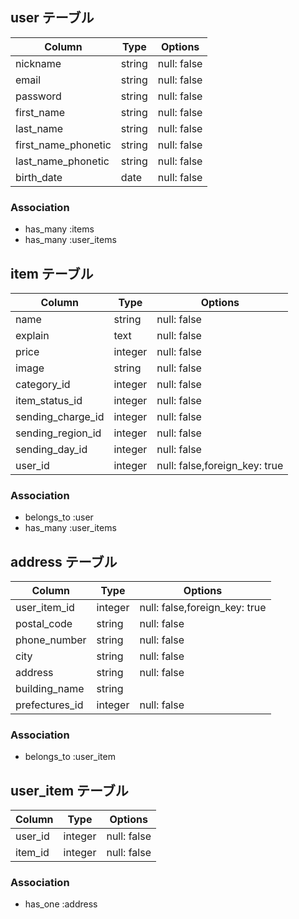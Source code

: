 
## user テーブル

| Column              | Type    | Options     |
| ------------------- | ------- | ----------- |
| nickname            | string  | null: false |
| email               | string  | null: false |
| password            | string  | null: false |
| first_name          | string  | null: false |
| last_name           | string  | null: false |
| first_name_phonetic | string  | null: false |
| last_name_phonetic  | string  | null: false |
| birth_date          | date    | null: false |

### Association

- has_many :items
- has_many :user_items

## item テーブル

| Column            | Type    | Options     |
| ----------------- | ------- | ----------- |
| name              | string  | null: false |
| explain           | text    | null: false |
| price             | integer | null: false |
| image             | string  | null: false |
| category_id       | integer | null: false |
| item_status_id    | integer | null: false |
| sending_charge_id | integer | null: false |
| sending_region_id | integer | null: false |
| sending_day_id    | integer | null: false |
| user_id           | integer | null: false,foreign_key: true |

### Association

- belongs_to :user
- has_many :user_items

## address テーブル

| Column         | Type    | Options     |
| -------------- | ------- | ----------- |
| user_item_id   | integer | null: false,foreign_key: true |
| postal_code    | string  | null: false |
| phone_number   | string  | null: false |
| city           | string  | null: false |
| address        | string  | null: false |
| building_name  | string  |             |
| prefectures_id | integer | null: false |

### Association

- belongs_to :user_item

## user_item テーブル

| Column     | Type    | Options     |
| ---------- | ------- | ----------- |
| user_id    | integer | null: false |
| item_id    | integer | null: false |

### Association

- has_one :address